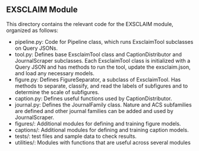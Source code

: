 ## EXSCLAIM Module

This directory contains the relevant code for the EXSCLAIM module, organized as follows:

 - pipeline.py: Code for Pipeline class, which runs ExsclaimTool subclasses on Query JSONs.
 - tool.py: Defines base ExsclaimTool class and CaptionDistributor and JournalScraper subclasses. Each ExsclaimTool class is initialized with a Query JSON and has methods to run the tool, update the exsclaim.json, and load any necessary models. 
 - figure.py: Defines FigureSeparator, a subclass of ExsclaimTool. Has methods to separate, classify, and read the labels of subfigures and to determine the scale of subfigures.
 - caption.py: Defines useful functions used by CaptionDistributor.
 - journal.py: Defines the JournalFamily class. Nature and ACS subfamilies are defined and other journal families can be added and used by JournalScraper.
 - figures/: Additional modules for defining and training figure models.
 - captions/: Additional modules for defining and training caption models.
 - tests/: test files and sample data to check results.
 - utilities/: Modules with functions that are useful across several modules